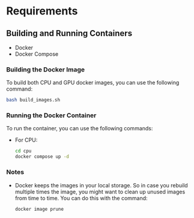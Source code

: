 # Requirements

## Building and Running Containers
  - Docker
  - Docker Compose

  ### Building the Docker Image
  To build both CPU and GPU docker images, you can use the following command:
  ```bash
  bash build_images.sh
  ```

  ### Running the Docker Container
  To run the container, you can use the following commands:

  - For CPU:
    ```bash
    cd cpu
    docker compose up -d
    ```

### Notes

- Docker keeps the images in your local storage. So in case you rebuild multiple times the image, you might want to clean up unused images from time to time. You can do this with the command:
  ```bash
  docker image prune
  ```
